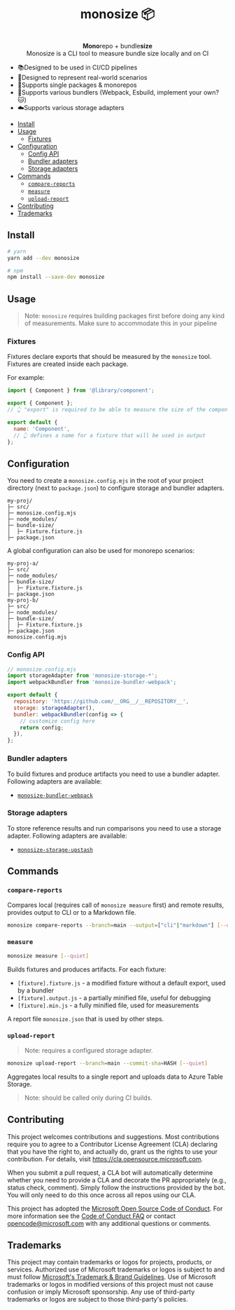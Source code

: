 <div align="center">
  <h1>monosize 📦</h1>
  <br />
  <b>Mono</b>repo + bundle<b>size</b>
  <br/>
  <span>Monosize is a CLI tool to measure bundle size locally and on CI</span>
</div>

- 📚Designed to be used in CI/CD pipelines
- 🎱Designed to represent real-world scenarios
- 🧰Supports single packages & monorepos
- 🍿Supports various bundlers (Webpack, Esbuild, implement your own? 🐱)
- ☁️Supports various storage adapters

<!-- START doctoc generated TOC please keep comment here to allow auto update -->
<!-- DON'T EDIT THIS SECTION, INSTEAD RE-RUN doctoc TO UPDATE -->

- [Install](#install)
- [Usage](#usage)
  - [Fixtures](#fixtures)
- [Configuration](#configuration)
  - [Config API](#config-api)
  - [Bundler adapters](#bundler-adapters)
  - [Storage adapters](#storage-adapters)
- [Commands](#commands)
  - [`compare-reports`](#compare-reports)
  - [`measure`](#measure)
  - [`upload-report`](#upload-report)
- [Contributing](#contributing)
- [Trademarks](#trademarks)

<!-- END doctoc generated TOC please keep comment here to allow auto update -->

## Install

```sh
# yarn
yarn add --dev monosize

# npm
npm install --save-dev monosize
```

## Usage

> Note: `monosize` requires building packages first before doing any kind of measurements. Make sure to accommodate this in your pipeline

### Fixtures

Fixtures declare exports that should be measured by the `monosize` tool. Fixtures are created inside each package.

For example:

```js
import { Component } from '@library/component';

export { Component };
// 👆 "export" is required to be able to measure the size of the component

export default {
  name: 'Component',
  // 👆 defines a name for a fixture that will be used in output
};
```

## Configuration

You need to create a `monosize.config.mjs` in the root of your project directory (next to `package.json`) to configure storage and bundler adapters.

```
my-proj/
├─ src/
├─ monosize.config.mjs
├─ node_modules/
├─ bundle-size/
│  ├─ Fixture.fixture.js
├─ package.json
```

A global configuration can also be used for monorepo scenarios:

```
my-proj-a/
├─ src/
├─ node_modules/
├─ bundle-size/
│  ├─ Fixture.fixture.js
├─ package.json
my-proj-b/
├─ src/
├─ node_modules/
├─ bundle-size/
│  ├─ Fixture.fixture.js
├─ package.json
monosize.config.mjs
```

### Config API

```js
// monosize.config.mjs
import storageAdapter from 'monosize-storage-*';
import webpackBundler from 'monosize-bundler-webpack';

export default {
  repository: 'https://github.com/__ORG__/__REPOSITORY__',
  storage: storageAdapter(),
  bundler: webpackBundler(config => {
    // customize config here
    return config;
  }),
};
```

### Bundler adapters

To build fixtures and produce artifacts you need to use a bundler adapter. Following adapters are available:

- [`monosize-bundler-webpack`](../monosize-bundler-webpack)

### Storage adapters

To store reference results and run comparisons you need to use a storage adapter. Following adapters are available:

- [`monosize-storage-upstash`](../monosize-storage-upstash)

## Commands

### `compare-reports`

Compares local (requires call of `monosize measure` first) and remote results, provides output to CLI or to a Markdown file.

```sh
monosize compare-reports --branch=main --output=["cli"|"markdown"] [--quiet]
```

### `measure`

```sh
monosize measure [--quiet]
```

Builds fixtures and produces artifacts. For each fixture:

- `[fixture].fixture.js` - a modified fixture without a default export, used by a bundler
- `[fixture].output.js` - a partially minified file, useful for debugging
- `[fixture].min.js` - a fully minified file, used for measurements

A report file `monosize.json` that is used by other steps.

### `upload-report`

> Note: requires a configured storage adapter.

```sh
monosize upload-report --branch=main --commit-sha=HASH [--quiet]
```

Aggregates local results to a single report and uploads data to Azure Table Storage.

> Note: should be called only during CI builds.

## Contributing

This project welcomes contributions and suggestions. Most contributions require you to agree to a
Contributor License Agreement (CLA) declaring that you have the right to, and actually do, grant us
the rights to use your contribution. For details, visit https://cla.opensource.microsoft.com.

When you submit a pull request, a CLA bot will automatically determine whether you need to provide
a CLA and decorate the PR appropriately (e.g., status check, comment). Simply follow the instructions
provided by the bot. You will only need to do this once across all repos using our CLA.

This project has adopted the [Microsoft Open Source Code of Conduct](https://opensource.microsoft.com/codeofconduct/).
For more information see the [Code of Conduct FAQ](https://opensource.microsoft.com/codeofconduct/faq/) or
contact [opencode@microsoft.com](mailto:opencode@microsoft.com) with any additional questions or comments.

## Trademarks

This project may contain trademarks or logos for projects, products, or services. Authorized use of Microsoft
trademarks or logos is subject to and must follow
[Microsoft's Trademark & Brand Guidelines](https://www.microsoft.com/en-us/legal/intellectualproperty/trademarks/usage/general).
Use of Microsoft trademarks or logos in modified versions of this project must not cause confusion or imply Microsoft sponsorship.
Any use of third-party trademarks or logos are subject to those third-party's policies.
